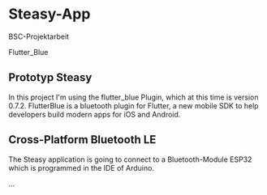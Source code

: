 # Steasy-App
BSC-Projektarbeit

Flutter_Blue

## Prototyp Steasy

In this project I'm using the flutter_blue  Plugin, which at this time is version 0.7.2.
FlutterBlue is a bluetooth plugin for Flutter, a new mobile SDK to help developers build modern apps for iOS and Android.

## Cross-Platform Bluetooth LE

The Steasy application is going to connect to a Bluetooth-Module ESP32 which is programmed in the IDE of Arduino.

...

